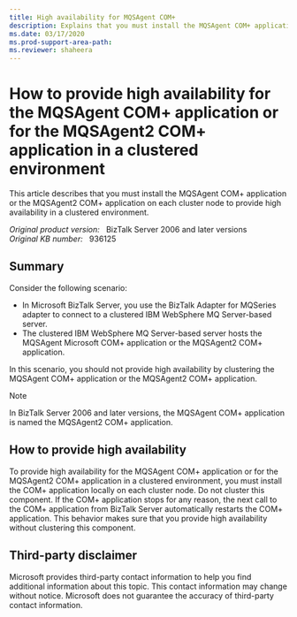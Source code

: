 ```yaml
---
title: High availability for MQSAgent COM+
description: Explains that you must install the MQSAgent COM+ application or the MQSAgent2 COM+ application on each cluster node to provide high availability in a clustered environment.
ms.date: 03/17/2020
ms.prod-support-area-path: 
ms.reviewer: shaheera
---
```

# How to provide high availability for the MQSAgent COM+ application or for the MQSAgent2 COM+ application in a clustered environment

This article describes that you must install the MQSAgent COM+ application or the MQSAgent2 COM+ application on each cluster node to provide high availability in a clustered environment.

_Original product version:_ &nbsp; BizTalk Server 2006 and later versions  
_Original KB number:_ &nbsp; 936125

## Summary

Consider the following scenario:

- In Microsoft BizTalk Server, you use the BizTalk Adapter for MQSeries adapter to connect to a clustered IBM WebSphere MQ Server-based server.
- The clustered IBM WebSphere MQ Server-based server hosts the MQSAgent Microsoft COM+ application or the MQSAgent2 COM+ application.

In this scenario, you should not provide high availability by clustering the MQSAgent COM+ application or the MQSAgent2 COM+ application.

> [!NOTE]
> In BizTalk Server 2006 and later versions, the MQSAgent COM+ application is named the MQSAgent2 COM+ application.

## How to provide high availability

To provide high availability for the MQSAgent COM+ application or for the MQSAgent2 COM+ application in a clustered environment, you must install the COM+ application locally on each cluster node. Do not cluster this component. If the COM+ application stops for any reason, the next call to the COM+ application from BizTalk Server automatically restarts the COM+ application. This behavior makes sure that you provide high availability without clustering this component.

## Third-party disclaimer

Microsoft provides third-party contact information to help you find additional information about this topic. This contact information may change without notice. Microsoft does not guarantee the accuracy of third-party contact information.
